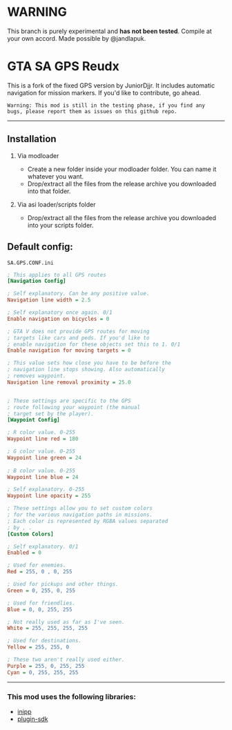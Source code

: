 # WARNING
This branch is purely experimental and **has not been tested**.
Compile at your own accord. Made possible by @jandlapuk.

# GTA SA GPS Reudx

This is a fork of the fixed GPS version by JuniorDjjr. It includes automatic navigation for mission markers.
If you'd like to contribute, go ahead.

    Warning: This mod is still in the testing phase, if you find any 
    bugs, please report them as issues on this github repo.

---

## Installation

1. Via modloader
    - Create a new folder inside your modloader folder. You can name it whatever you want.
    - Drop/extract all the files from the release archive you downloaded into that folder.

2. Via asi loader/scripts folder
    - Drop/extract all the files from the release archive you downloaded into your scripts folder.

## Default config:
`SA.GPS.CONF.ini`
```ini
; This applies to all GPS routes
[Navigation Config]

; Self explanatory. Can be any positive value.
Navigation line width = 2.5

; Self explanatory once again. 0/1
Enable navigation on bicycles = 0

; GTA V does not provide GPS routes for moving
; targets like cars and peds. If you'd like to
; enable navigation for these objects set this to 1. 0/1
Enable navigation for moving targets = 0

; This value sets how close you have to be before the
; navigation line stops showing. Also automatically
; removes waypoint. 
Navigation line removal proximity = 25.0


; These settings are specific to the GPS
; route following your waypoint (the manual
; target set by the player). 
[Waypoint Config]

; R color value. 0-255
Waypoint line red = 180

; G color value. 0-255
Waypoint line green = 24
 
; B color value. 0-255
Waypoint line blue = 24

; Self explanatory. 0-255
Waypoint line opacity = 255

; These settings allow you to set custom colors
; for the various navigation paths in missions.
; Each color is represented by RGBA values separated
; by , .
[Custom Colors]

; Self explanatory. 0/1
Enabled = 0

; Used for enemies.
Red = 255, 0 , 0, 255

; Used for pickups and other things.
Green = 0, 255, 0, 255

; Used for friendlies.
Blue = 0, 0, 255, 255

; Not really used as far as I've seen.
White = 255, 255, 255, 255

; Used for destinations.
Yellow = 255, 255, 0

; These two aren't really used either.
Purple = 255, 0, 255, 255
Cyan = 0, 255, 255, 255
```
---
### This mod uses the following libraries:
* [inipp](https://github.com/mcmtroffaes/inipp)
* [plugin-sdk](https://github.com/DK22Pac/plugin-sdk)